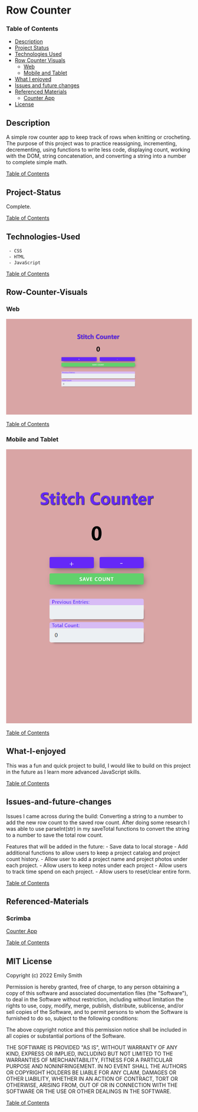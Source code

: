 # Row Counter

### Table of Contents
   - [Description](#Description)
   - [Project Status](#Project-Status)
   - [Technologies Used](#Technologies-Used)
   - [Row Counter Visuals](#Sticky-Notes-Visuals)
        - [Web](#Web)
        - [Mobile and Tablet](#Mobile-and-Tablet)
   - [What I enjoyed](#What-I-enjoyed)
   - [Issues and future changes](#Issues-and-future-changes)
   - [Referenced Materials](#Referenced-Materials)
        - [Counter App](#Sticky-Note-App)
   - [License](#MIT-License)
   

## Description
A simple row counter app to keep track of rows when knitting or crocheting. The purpose of this project was to practice reassigning, incrementing, decrementing, using functions to write less code, displaying count, working with the DOM, string concatenation, and converting a string into a number to complete simple math. 


[Table of Contents](#Table-of-Contents)

## Project-Status
 Complete.


[Table of Contents](#Table-of-Contents)

## Technologies-Used
     - CSS
     - HTML
     - JavaScript


[Table of Contents](#Table-of-Contents)

## Row-Counter-Visuals

### Web
![Screenshot](/README-IMGS/lg-device.png)


[Table of Contents](#Table-of-Contents)

### Mobile and Tablet
![Screenshot](/README-IMGS/sm-device.png)


[Table of Contents](#Table-of-Contents)

## What-I-enjoyed
This was a fun and quick project to build, I would like to build on this project in the future as I learn more advanced JavaScript skills.

[Table of Contents](#Table-of-Contents)

## Issues-and-future-changes
Issues I came across during the build:
     Converting a string to a number to add the new row count to the saved row count. After doing some research I was able to use parseInt(str) in my saveTotal functions to convert the string to a number to save the total row count.

Features that will be added in the future:
     - Save data to local storage
     - Add additional functions to allow users to keep a project catalog and project count history.
     - Allow user to add a project name and project photos under each project.
     - Allow users to keep notes under each project
     - Allow users to track time spend on each project.
     - Allow users to reset/clear entire form.


[Table of Contents](#Table-of-Contents)

## Referenced-Materials

### Scrimba
[Counter App](https://scrimba.com/playlist/pY5b7sQ)

[Table of Contents](#Table-of-Contents)

## MIT License
Copyright (c) 2022 Emily Smith

Permission is hereby granted, free of charge, to any person obtaining a copy of this software and associated documentation files (the "Software"), to deal in the Software without restriction, including without limitation the rights to use, copy, modify, merge, publish, distribute, sublicense, and/or sell copies of the Software, and to permit persons to whom the Software is furnished to do so, subject to the following conditions:

The above copyright notice and this permission notice shall be included in all copies or substantial portions of the Software.

THE SOFTWARE IS PROVIDED "AS IS", WITHOUT WARRANTY OF ANY KIND, EXPRESS OR IMPLIED, INCLUDING BUT NOT LIMITED TO THE WARRANTIES OF MERCHANTABILITY, FITNESS FOR A PARTICULAR PURPOSE AND NONINFRINGEMENT. IN NO EVENT SHALL THE AUTHORS OR COPYRIGHT HOLDERS BE LIABLE FOR ANY CLAIM, DAMAGES OR OTHER LIABILITY, WHETHER IN AN ACTION OF CONTRACT, TORT OR OTHERWISE, ARISING FROM, OUT OF OR IN CONNECTION WITH THE SOFTWARE OR THE USE OR OTHER DEALINGS IN THE SOFTWARE.


[Table of Contents](#Table-of-Contents)

